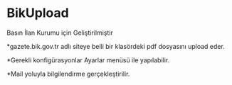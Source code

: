 # BikUpload
Basın İlan Kurumu için Geliştirilmiştir


*gazete.bik.gov.tr adlı siteye belli bir klasördeki pdf dosyasını upload eder.

*Gerekli konfigürasyonlar Ayarlar menüsü ile yapılabilir.

*Mail yoluyla bilgilendirme gerçekleştirilir.
